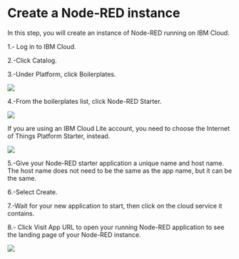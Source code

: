 # Create a Node-RED instance

In this step, you will create an instance of Node-RED running on IBM Cloud.

1.- Log in to IBM Cloud.

2.-Click Catalog.

3.-Under Platform, click Boilerplates. 

<img src="https://image.ibb.co/m71bOo/boilerplates.jpg">

4.-From the boilerplates list, click Node-RED Starter. 

<img src="https://image.ibb.co/mwMFG8/noderedstarter.jpg">

If you are using an IBM Cloud Lite account, you need to choose the Internet of Things Platform Starter, instead.

<img src="https://image.ibb.co/g6WROo/iotstarter.jpg">


5.-Give your Node-RED starter application a unique name and host name. The host name does not need to be the same as the app name, but it can be the same. 


6.-Select Create. 


7.-Wait for your new application to start, then click on the cloud service it contains.

8.- Click Visit App URL to open your running Node-RED application to see the landing page of your Node-RED instance. 

<img src="https://preview.ibb.co/ekq9b8/aggrofox1.png">
